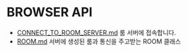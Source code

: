 # BROWSER API
* [CONNECT_TO_ROOM_SERVER.md](CONNECT_TO_ROOM_SERVER.md) 룸 서버에 접속합니다.
* [ROOM.md](ROOM.md) 서버에 생성된 룸과 통신을 주고받는 ROOM 클래스

